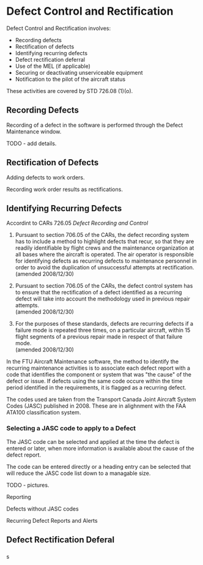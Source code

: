# Defect Control and Rectification

Defect Control and Rectification involves:

* Recording defects
* Rectification of defects
* Identifying recurring defects
* Defect rectification deferral
* Use of the MEL \(if applicable\)
* Securing or deactivating unserviceable equipment
* Notification to the pilot of the aircraft status

These activities are covered by  STD 726.08 \(1\)\(o\).

## Recording Defects

Recording of a defect in the software is performed through the Defect Maintenance window.

TODO - add details.

## Rectification of Defects

Adding defects to work orders.

Recording work order results as rectifications.

## Identifying Recurring Defects

Accordint to CARs 726.05 _Defect Recording and Control_

1. Pursuant to section 706.05 of the CARs, the defect recording system has to include a method to highlight defects that recur, so that they are readily identifiable by flight crews and the maintenance organization at all bases where the aircraft is operated. The air operator is responsible for identifying defects as recurring defects to maintenance personnel in order to avoid the duplication of unsuccessful attempts at rectification.  
    \(amended 2008/12/30\)

2. Pursuant to section 706.05 of the CARs, the defect control system has to ensure that the rectification of a defect identified as a recurring defect will take into account the methodology used in previous repair attempts.  
    \(amended 2008/12/30\)

3. For the purposes of these standards, defects are recurring defects if a failure mode is repeated three times, on a particular aircraft, within 15 flight segments of a previous repair made in respect of that failure mode.  
    \(amended 2008/12/30\)

In the FTU Aircraft Maintenance software, the method to identify the recurring maintenance activities is to associate each defect report with a code that identifies the component or system that was "the cause" of the defect or issue.  If defects using the same code occure within the time period identified in the requirements, it is flagged as a recurring defect.

The codes used are taken from the Transport Canada Joint Aircraft System Codes \(JASC\) published in 2008.  These are in alighnment with the FAA ATA100 classification system.

### Selecting a JASC code to apply to a Defect

The JASC code can be selected and applied at the time the defect is entered or later, when more information is available about the cause of the defect report.

The code can be entered directly or a heading entry can be selected that will reduce the JASC code list down to a managable size.

TODO - pictures.

Reporting

Defects without JASC codes

Recurring Defect Reports and Alerts

## Defect Rectification Deferal

### 

s

